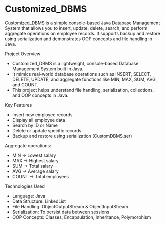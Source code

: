 
# Customized_DBMS
Customized_DBMS is a simple console-based Java Database Management System that allows you to insert, update, delete, search, and perform aggregate operations on employee records. It supports backup and restore using serialization and demonstrates OOP concepts and file handling in Java.

 Project Overview
 
 - Customized_DBMS is a lightweight, console-based Database Management System built in Java.
 - It mimics real-world database operations such as INSERT, SELECT, DELETE, UPDATE, and aggregate functions like MIN, MAX, SUM, AVG, and COUNT.
 - This project helps understand file handling, serialization, collections, and OOP concepts in Java.

 Key Features
  
 - Insert new employee records
 - Display all employee data
 - Search by ID or Name
 - Delete or update specific records
 - Backup and restore using serialization (CustomDBMS.ser)
  
 Aggregate operations:
  
 - MIN → Lowest salary
 - MAX → Highest salary
 - SUM → Total salary
 - AVG → Average salary
 - COUNT → Total employees

 Technologies Used

 - Language: Java
 - Data Structure: LinkedList
 - File Handling: ObjectOutputStream & ObjectInputStream
 - Serialization: To persist data between sessions
 - OOP Concepts: Classes, Encapsulation, Inheritance, Polymorphism
